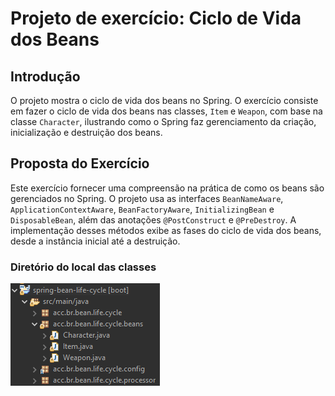 # Projeto de exercício: Ciclo de Vida dos Beans

## Introdução

O projeto mostra o ciclo de vida dos beans no Spring. O exercício consiste em fazer o ciclo de vida dos beans nas classes, `Item` e `Weapon`, com base na classe `Character`, ilustrando como o Spring faz gerenciamento da criação, inicialização e destruição dos beans.

## Proposta do Exercício

Este exercício fornecer uma compreensão na prática de como os beans são gerenciados no Spring. O projeto usa as interfaces `BeanNameAware`, `ApplicationContextAware`, `BeanFactoryAware`, `InitializingBean` e `DisposableBean`, além das anotações `@PostConstruct` e `@PreDestroy`. A implementação desses métodos exibe as fases do ciclo de vida dos beans, desde a instância inicial até a destruição.

### Diretório do local das classes

![Diretório das classes](image/diretorio.png)
